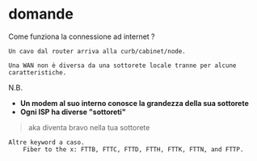 domande
===============

Come funziona la connessione ad internet ?

```text
Un cavo dal router arriva alla curb/cabinet/node.

Una WAN non è diversa da una sottorete locale tranne per alcune caratteristiche.
```

N.B.

- **Un modem al suo interno conosce la grandezza della sua sottorete**
- **Ogni ISP ha diverse "sottoreti"**

> aka diventa bravo nella tua sottorete

```text
Altre keyword a caso.
    Fiber to the x: FTTB, FTTC, FTTD, FTTH, FTTK, FTTN, and FTTP.
```
